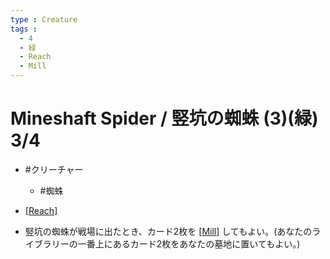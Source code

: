 ```yaml
---
type : Creature
tags : 
  - 4
  - 緑
  - Reach
  - Mill
---
```

# Mineshaft Spider / 竪坑の蜘蛛 (3)(緑) 3/4

* #クリーチャー
  * #蜘蛛

* [[Reach]]
* 竪坑の蜘蛛が戦場に出たとき、カード2枚を [[Mill]] してもよい。(あなたのライブラリーの一番上にあるカード2枚をあなたの墓地に置いてもよい。)

[//begin]: # "Autogenerated link references for markdown compatibility"
[Reach]: ../../KeywordAbilities/Reach.md "Reach / 到達"
[Mill]: ../../KeywordAbilities/Mill.md "Mill(N) / 切削(N)"
[//end]: # "Autogenerated link references"
